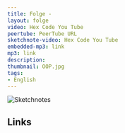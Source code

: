 ```yaml
---
title: Folge - 
layout: folge
video: Hex Code You Tube
peertube: PeerTube URL
sketchnote-video: Hex Code You Tube
embedded-mp3: link
mp3: link
description: 
thumbnail: OOP.jpg
tags:
- English
---
```


![Sketchnotes](/sketchnotes/)

## Links

